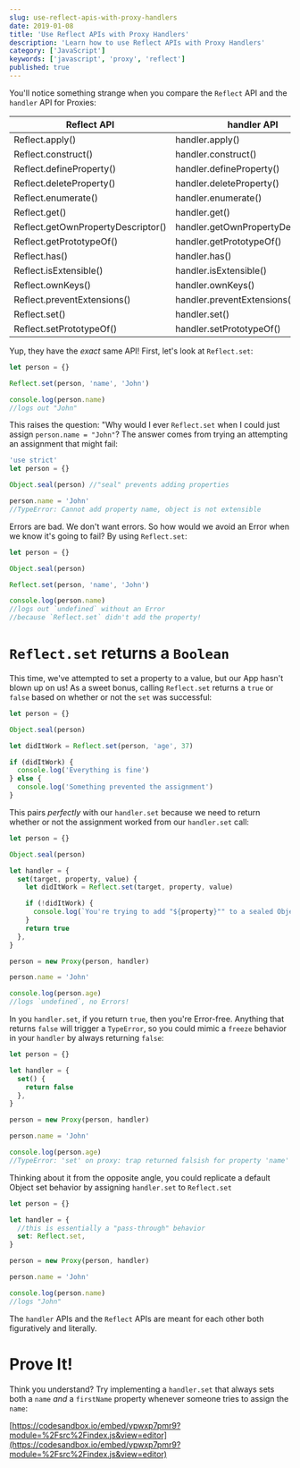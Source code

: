 ```yaml
---
slug: use-reflect-apis-with-proxy-handlers
date: 2019-01-08
title: 'Use Reflect APIs with Proxy Handlers'
description: 'Learn how to use Reflect APIs with Proxy Handlers'
category: ['JavaScript']
keywords: ['javascript', 'proxy', 'reflect']
published: true
---
```


You'll notice something strange when you compare the `Reflect` API and the `handler` API for Proxies:

| Reflect API                        | handler API                        |
| ---------------------------------- | ---------------------------------- |
| Reflect.apply()                    | handler.apply()                    |
| Reflect.construct()                | handler.construct()                |
| Reflect.defineProperty()           | handler.defineProperty()           |
| Reflect.deleteProperty()           | handler.deleteProperty()           |
| Reflect.enumerate()                | handler.enumerate()                |
| Reflect.get()                      | handler.get()                      |
| Reflect.getOwnPropertyDescriptor() | handler.getOwnPropertyDescriptor() |
| Reflect.getPrototypeOf()           | handler.getPrototypeOf()           |
| Reflect.has()                      | handler.has()                      |
| Reflect.isExtensible()             | handler.isExtensible()             |
| Reflect.ownKeys()                  | handler.ownKeys()                  |
| Reflect.preventExtensions()        | handler.preventExtensions()        |
| Reflect.set()                      | handler.set()                      |
| Reflect.setPrototypeOf()           | handler.setPrototypeOf()           |

Yup, they have the _exact_ same API! First, let's look at `Reflect.set`:

```js
let person = {}

Reflect.set(person, 'name', 'John')

console.log(person.name)
//logs out "John"
```

This raises the question: "Why would I ever `Reflect.set` when I could just assign `person.name = "John"`? The answer comes from trying an attempting an assignment that might fail:

```js
'use strict'
let person = {}

Object.seal(person) //"seal" prevents adding properties

person.name = 'John'
//TypeError: Cannot add property name, object is not extensible
```

Errors are bad. We don't want errors. So how would we avoid an Error when we know it's going to fail? By using `Reflect.set`:

```js
let person = {}

Object.seal(person)

Reflect.set(person, 'name', 'John')

console.log(person.name)
//logs out `undefined` without an Error
//because `Reflect.set` didn't add the property!
```

# `Reflect.set` returns a `Boolean`

This time, we've attempted to set a property to a value, but our App hasn't blown up on us! As a sweet bonus, calling `Reflect.set` returns a `true` or `false` based on whether or not the `set` was successful:

```js
let person = {}

Object.seal(person)

let didItWork = Reflect.set(person, 'age', 37)

if (didItWork) {
  console.log('Everything is fine')
} else {
  console.log('Something prevented the assignment')
}
```

This pairs _perfectly_ with our `handler.set` because we need to return whether or not the assignment worked from our `handler.set` call:

```js
let person = {}

Object.seal(person)

let handler = {
  set(target, property, value) {
    let didItWork = Reflect.set(target, property, value)

    if (!didItWork) {
      console.log(`You're trying to add "${property}"" to a sealed Object`)
    }
    return true
  },
}

person = new Proxy(person, handler)

person.name = 'John'

console.log(person.age)
//logs `undefined`, no Errors!
```

In you `handler.set`, if you return `true`, then you're Error-free. Anything that returns `false` will trigger a `TypeError`, so you could mimic a `freeze` behavior in your `handler` by always returning `false`:

```js
let person = {}

let handler = {
  set() {
    return false
  },
}

person = new Proxy(person, handler)

person.name = 'John'

console.log(person.age)
//TypeError: 'set' on proxy: trap returned falsish for property 'name'
```

Thinking about it from the opposite angle, you could replicate a default Object set behavior by assigning `handler.set` to `Reflect.set`

```js
let person = {}

let handler = {
  //this is essentially a "pass-through" behavior
  set: Reflect.set,
}

person = new Proxy(person, handler)

person.name = 'John'

console.log(person.name)
//logs "John"
```

The `handler` APIs and the `Reflect` APIs are meant for each other both figuratively and literally.

# Prove It!

Think you understand? Try implementing a `handler.set` that always sets both a `name` _and_ a `firstName` property whenever someone tries to assign the `name`:

[https://codesandbox.io/embed/ypwxp7pmr9?module=%2Fsrc%2Findex.js&view=editor](https://codesandbox.io/embed/ypwxp7pmr9?module=%2Fsrc%2Findex.js&view=editor)
